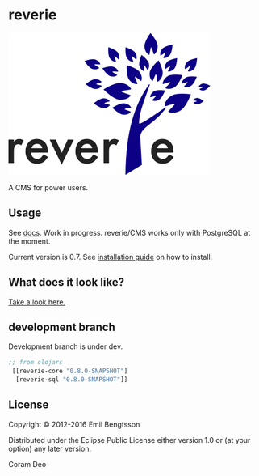 # reverie

![](https://raw.githubusercontent.com/emil0r/reverie/master/reverie-core/resources/public/static/admin/img/reveriecms.png)

A CMS for power users.

## Usage

See [docs](doc/index.md). Work in progress. reverie/CMS works only with PostgreSQL at the moment.

Current version is 0.7. See [installation guide](doc/installation/getting-started.md) on how to install.

## What does it look like?

[Take a look here.](../../wiki/Example-UI)

## development branch

Development branch is under dev.

```clojure
;; from clojars
 [[reverie-core "0.8.0-SNAPSHOT"]
  [reverie-sql "0.8.0-SNAPSHOT"]]
```

## License

Copyright © 2012-2016 Emil Bengtsson

Distributed under the Eclipse Public License either version 1.0 or (at your option) any later version.


Coram Deo
